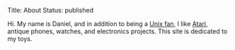 Title: About
Status: published

Hi.  My name is Daniel, and in addition to being a [Unix fan](https://www.unixdude.net), I like
[Atari](https://www.ataridude.net/), antique phones, watches, and electronics projects.  This site is dedicated to
my toys.
